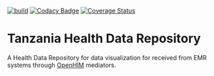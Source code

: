 [![build](https://github.com/SoftmedTanzania/tanzania-openhim-hdr/workflows/build/badge.svg)](https://github.com/SoftmedTanzania/tanzania-openhim-hdr/actions?query=workflow%3Abuild)
[![Codacy Badge](https://app.codacy.com/project/badge/Grade/e7ad2143ece9446192877e233a7b2ffd)](https://www.codacy.com/gh/SoftmedTanzania/tanzania-openhim-hdr/dashboard?utm_source=github.com&amp;utm_medium=referral&amp;utm_content=SoftmedTanzania/tanzania-openhim-hdr&amp;utm_campaign=Badge_Grade)
[![Coverage Status](https://coveralls.io/repos/github/SoftmedTanzania/tanzania-openhim-hdr/badge.svg?branch=development)](https://coveralls.io/github/SoftmedTanzania/tanzania-openhim-hdr?branch=development)
# Tanzania Health Data Repository
A Health Data Repository for data visualization for received from EMR systems through [OpenHIM](http://openhim.org/) mediators.

